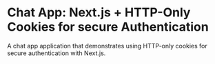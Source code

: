 # Chat App: Next.js + HTTP-Only Cookies for secure Authentication

A chat app application that demonstrates using HTTP-only cookies for secure authentication with Next.js.